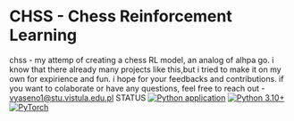 # CHSS - Chess Reinforcement Learning


chss - my attemp of creating a chess RL model, an analog of alhpa go. i know that there already many projects like this,but i tried to make it on my own for expirience and fun. i hope for your feedbacks and contributions. if you want to colaborate or have any questions, feel free to reach out - vyaseno1@stu.vistula.edu.pl
STATUS
[![Python application](https://github.com/yava-code/chss/actions/workflows/python-app.yml/badge.svg)](https://github.com/yava-code/chss/actions/workflows/python-app.yml)
[![Python 3.10+](https://img.shields.io/badge/python-3.10+-blue.svg)](https://www.python.org/downloads/)
[![PyTorch](https://img.shields.io/badge/framework-PyTorch-orange.svg)](https://pytorch.org/)
